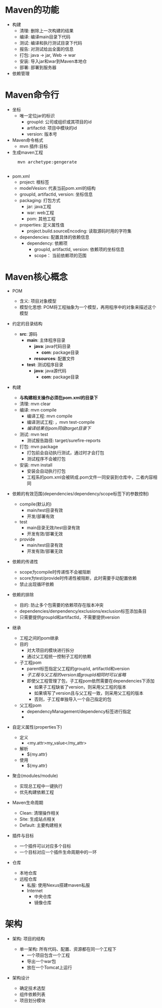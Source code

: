 # Maven的功能
- 构建
	- 清理: 删除上一次构建的结果
	- 编译: 编译main目录下代码
	- 测试: 编译和执行测试目录下代码
	- 报告: 对测试给出全面的信息
	- 打包: java -> jar, Web -> war
	- 安装: 导入jar和war到Maven本地仓
	- 部署: 部署到服务器
- 依赖管理

# Maven命令行
- 坐标
	- 唯一定位jar的标识
		- groupId: 公司或组织或其项目的id
		- artifactId: 项目中模块的id
		- version: 版本号
- Maven命令格式
	- mvn  插件:目标
- 生成maven工程
	<pre>
	mvn archetype:gengerate	
	</pre>
- pom.xml
	- project: 根标签
	- modelVesion: 代表当前pom.xml的结构
	- groupId, artifactId, version: 坐标信息
	- packaging: 打包方式
		- jar: java工程
		- war: web工程
		- pom: 其他工程
	- properties: 定义属性值
		- project.build.sourceEncoding: 读取源码时用的字符集
	- dependencies: 配置具体的依赖信息
		- dependency: 依赖项
			- groupId, artifactId, version: 依赖项的坐标信息
			- scope： 当前依赖项的范围

# Maven核心概念
- POM
	- 含义: 项目对象模型
	- 模型化思想: POM将工程抽象为一个模型，再用程序中的对象来描述这个模型
	
- 约定的目录结构
	- **src**: 源码
		- **main**: 主体程序目录
			- **java**: java代码目录
				- **com**: package目录
			- **resources**: 配置文件
		- **test**: 测试程序目录
			- **java**: java源代码
				- **com**: package目录
- 构建
	- **与构建相关操作必须在pom.xml的目录下**
	- 清理: mvn clear
	- 编译: mvn compile
		- 编译工程: mvn compile
		- 编译测试工程: ，mvn test-compile
		- *编译结果在pom同级target目录下*
	- 测试: mvn test
		- 测试报告路径: target/surefire-reports
	- 打包: mvn package
		- 打包前会自动执行测试，通过时才会打包
		- 测试程序不会被打包
	- 安装: mvn install
		- 安装会自动执行打包
		- 工程系的pom.xml会被转成.pom文件一同安装到仓库中，二者内容相同

- 依赖的有效范围(dependencies/dependency/scope标签下的参数控制)
	- compile(默认的)
		- main/test目录有效
		- 开发/部署有效
	- test
		- main目录无效/test目录有效
		- 开发有效/部署无效
	- provide
		- main/test目录有效
		- 开发有效/部署无效

- 依赖的传递性
	- scope为compile时传递性不会被阻断
	- score为test/provide时传递性被阻断，此时需要手动配置依赖
	- 禁止出现循环依赖

- 依赖的排除
	- 目的: 防止多个包需要的依赖项存在版本冲突
	- dependencies/denpendency/exclusions/exclusion标签添加条目
	- 只需要提供groupId和artifactId，不需要提供version

- 继承
	- 工程之间的pom继承
	- 目的
		- 对大项目的模块进行拆分
		- 通过父工程统一控制子工程的依赖
	- 子工程pom
		- parent标签指定父工程的groupId, artifactId和version
		- *子工程与父工程的version或groupId相同时可以省略*
		- 即使父工程管理了包，子工程pom依然需要在dependencies下添加
			- 如果子工程缺省了version，则采用父工程的版本
			- 如果填写了version且与父工程一致，则采用父工程的版本
			- 否则，子工程单独导入一个自己指定的包
	- 父工程pom
		- dependencyManagement/dependency标签进行指定
		- 
- 自定义属性(properties下)
	- 定义
		- <my.attr>my_value</my_attr>
	- 解析
		- ${my.attr}
	- 使用
		- <version>${my.attr}<version>

- 聚合(modules/module)
	- 实现总工程中一键执行
	- 优先构建依赖工程

- Maven生命周期
	- Clean: 清理操作相关
	- Site: 生成站点相关
	- Default: 主要构建相关

- 插件与目标
	- 一个插件可以对应多个目标
	- 一个目标对应一个插件生命周期中的一环

- 仓库
	- 本地仓库
	- 远程仓库
		- 私服: 使用Nexus搭建maven私服
		- Internet
			- 中央仓库
			- 镜像仓库 

# 架构
- 架构: 项目的结构
	- 单一架构: 所有代码、配置、资源都在同一个工程下
		- 一个项目包含一个工程
		- 导出一个war包
		- 放在一个Tomcat上运行

- 架构设计
	- 确定技术选型
	- 组件依赖列表
	- 项目划分模块